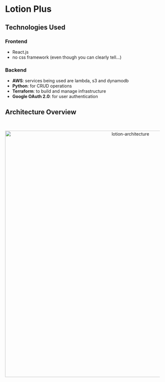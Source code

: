 # Lotion Plus

## 

## Technologies Used
### Frontend
* React.js
* no css framework (even though you can clearly tell...)

### Backend
* **AWS**: services being used are lambda, s3 and dynamodb
* **Python**: for CRUD operations
* **Terraform**: to build and manage infrastructure
* **Google OAuth 2.0**: for user authentication


## Architecture Overview

<br/>
<p align="center">
  <img src="https://res.cloudinary.com/mkf/image/upload/v1678683690/ENSF-381/labs/lotion-backedn_djxhiv.svg" alt="lotion-architecture" width="800"/>
